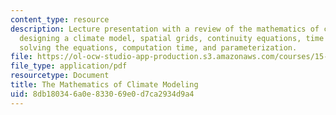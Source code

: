 ```yaml
---
content_type: resource
description: Lecture presentation with a review of the mathematics of climate analysis,
  designing a climate model, spatial grids, continuity equations, time steps and stability,
  solving the equations, computation time, and parameterization.
file: https://ol-ocw-studio-app-production.s3.amazonaws.com/courses/15-023j-global-climate-change-economics-science-and-policy-spring-2008/8db180346a0e833069e0d7ca2934d9a4_lec3.pdf
file_type: application/pdf
resourcetype: Document
title: The Mathematics of Climate Modeling
uid: 8db18034-6a0e-8330-69e0-d7ca2934d9a4
---
```

